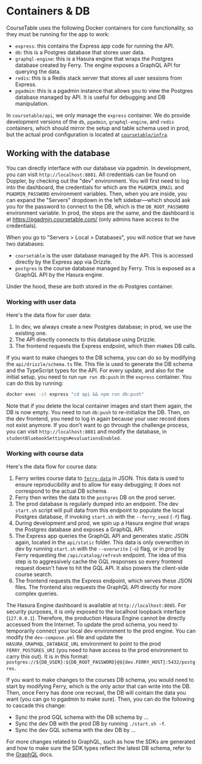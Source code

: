 # Containers & DB

CourseTable uses the following Docker containers for core functionality, so they must be running for the app to work:

- `express`: this contains the Express app code for running the API.
- `db`: this is a Postgres database that stores user data.
- `graphql-engine`: this is a Hasura engine that wraps the Postgres database created by Ferry. The engine exposes a GraphQL API for querying the data.
- `redis`: this is a Redis stack server that stores all user sessions from Express.
- `pgadmin`: this is a pgadmin instance that allows you to view the Postgres database managed by API. It is useful for debugging and DB manipulation.

In `coursetable/api`, we only manage the `express` container. We do provide development versions of the `db`, `pgadmin`, `graphql-engine`, and `redis` containers, which should mirror the setup and table schema used in prod, but the actual prod configuration is located at [`coursetable/infra`](https://github.com/coursetable/infra/).

## Working with the database

You can directly interface with our database via pgadmin. In development, you can visit `http://localhost:8081`. All credentials can be found on Doppler, by checking out the "dev" environment. You will first need to log into the dashboard, the credentials for which are the `PGADMIN_EMAIL` and `PGADMIN_PASSWORD` environment variables. Then, when you are inside, you can expand the "Servers" dropdown in the left sidebar—which should ask you for the password to connect to the DB, which is the `DB_ROOT_PASSWORD` environment variable. In prod, the steps are the same, and the dashboard is at https://pgadmin.coursetable.com/ (only admins have access to the credentials).

When you go to "Servers > Local > Databases", you will notice that we have two databases:

- `coursetable` is the user database managed by the API. This is accessed directly by the Express app via Drizzle.
- `postgres` is the course database managed by Ferry. This is exposed as a GraphQL API by the Hasura engine.

Under the hood, these are both stored in the `db` Postgres container.

### Working with user data

Here's the data flow for user data:

1. In dev, we always create a new Postgres database; in prod, we use the existing one.
2. The API directly connects to this database using Drizzle.
3. The frontend requests the Express endpoint, which then makes DB calls.

If you want to make changes to the DB schema, you can do so by modifying the `api/drizzle/schema.ts` file. This file is used to generate the DB schema and the TypeScript types for the API. For every update, and also for the initial setup, you need to run `npm run db:push` in the `express` container. You can do this by running:

```bash
docker exec -it express "cd api && npm run db:push"
```

Note that if you delete the local container images and start them again, the DB is now empty. You need to run `db:push` to re-initialize the DB. Then, on the dev frontend, you need to log in again because your user record does not exist anymore. If you don't want to go through the challenge process, you can visit `http://localhost:8081` and modify the database, in `studentBluebookSettings#evaluationsEnabled`.

### Working with course data

Here's the data flow for course data:

1. Ferry writes course data to [`ferry-data`](https://github.com/coursetable/ferry-data) in JSON. This data is used to ensure reproducibility and to allow for easy debugging; it does not correspond to the actual DB schema.
2. Ferry then writes the data to the `postgres` DB on the prod server.
3. The prod database is regularly dumped into an endpoint. The dev `start.sh` script will pull data from this endpoint to populate the local Postgres database, if invoking `start.sh` with the `--ferry_seed` (`-f`) flag.
4. During development and prod, we spin up a Hasura engine that wraps the Postgres database and exposes a GraphQL API.
5. The Express app queries the GraphQL API and generates static JSON again, located in the `api/static` folder. This data is only overwritten in dev by running `start.sh` with the `--overwrite` (`-o`) flag, or in prod by Ferry requesting the `/api/catalog/refresh` endpoint. The idea of this step is to aggressively cache the GQL responses so every frontend request doesn't have to hit the GQL API. It also powers the client-side course search.
6. The frontend requests the Express endpoint, which serves these JSON files. The frontend also requests the GraphQL API directly for more complex queries.

The Hasura Engine dashboard is available at `http://localhost:8085`. For security purposes, it is only exposed to the localhost loopback interface (`127.0.0.1`). Therefore, the production Hasura Engine cannot be directly accessed from the Internet. To update the prod schema, you need to temporarily connect your local dev environment to the prod engine. You can modify the `dev-compose.yml` file and update the `HASURA_GRAPHQL_DATABASE_URL` environment to point to the prod `FERRY_POSTGRES_URI` (you need to have access to the prod environment to carry this out). It is in this format: `postgres://${DB_USER}:${DB_ROOT_PASSWORD}@${dev.FERRY_HOST}:5432/postgres`.

If you want to make changes to the courses DB schema, you would need to start by modifying Ferry, which is the only actor that can write into the DB. Then, once Ferry has done one recrawl, the DB will contain the data you want (you can go to pgadmin to make sure). Then, you can do the following to cascade this change:

- Sync the prod GQL schema with the DB schema by ...
- Sync the dev DB with the prod DB by running `./start.sh -f`.
- Sync the dev GQL schema with the dev DB by ...

For more changes related to GraphQL, such as how the SDKs are generated and how to make sure the SDK types reflect the latest DB schema, refer to the [GraphQL](./graphql.md) docs.
